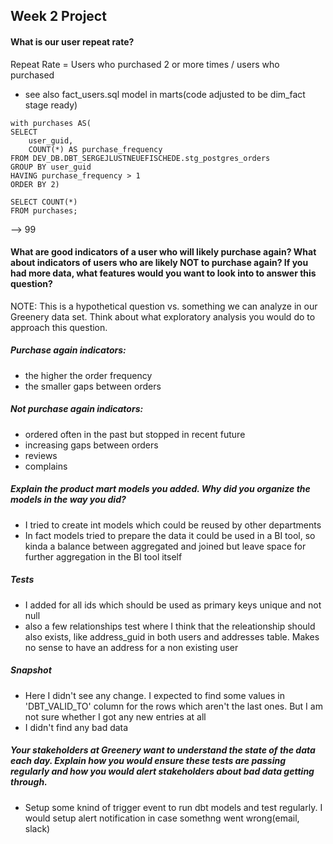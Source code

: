 ## Week 2 Project



#### What is our user repeat rate?
Repeat Rate = Users who purchased 2 or more times / users who purchased

- see also fact_users.sql model in marts(code adjusted to be dim_fact stage ready)
```
with purchases AS(
SELECT  
    user_guid, 
    COUNT(*) AS purchase_frequency
FROM DEV_DB.DBT_SERGEJLUSTNEUEFISCHEDE.stg_postgres_orders
GROUP BY user_guid
HAVING purchase_frequency > 1
ORDER BY 2)

SELECT COUNT(*)
FROM purchases;
```
--> 99



#### What are good indicators of a user who will likely purchase again? What about indicators of users who are likely NOT to purchase again? If you had more data, what features would you want to look into to answer this question?

NOTE: This is a hypothetical question vs. something we can analyze in our Greenery data set. Think about what exploratory analysis you would do to approach this question.
##### Purchase again indicators:
- the higher the order frequency
- the smaller gaps between orders


##### Not purchase again indicators:
- ordered often in the past but stopped in recent future
- increasing gaps between orders
- reviews
- complains


##### Explain the product mart models you added. Why did you organize the models in the way you did?
- I tried to create int models which could be reused by other departments
- In fact models tried to prepare the data it could be used in a BI tool, so kinda a balance between aggregated and joined but leave space for further aggregation in the BI tool itself

##### Tests
- I added for all ids which should be used as primary keys unique and not null
- also a few relationships test where I think that the releationship should also exists, like address_guid in both users and addresses table. Makes no sense to have an address for a non existing user

##### Snapshot
- Here I didn't see any change. I expected to find some values in 'DBT_VALID_TO' column for the rows which aren't the last ones. But I am not sure whether I got any new entries at all
- I didn't find any bad data

##### Your stakeholders at Greenery want to understand the state of the data each day. Explain how you would ensure these tests are passing regularly and how you would alert stakeholders about bad data getting through.
- Setup some knind of trigger event to run dbt models and test regularly. I would setup alert notification in case somethng went wrong(email, slack)
